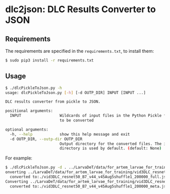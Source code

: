 # dlc2json: DLC Results Converter to JSON

## Requirements

The requirements are specified in the `requirements.txt`, to install them:
```sh
$ sudo pip3 install -r requirements.txt
```

## Usage

```sh
$ ./dlcPickleToJson.py -h
usage: dlcPickleToJson.py [-h] [-d OUTP_DIR] INPUT [INPUT ...]

DLC results converter from pickle to JSON.

positional arguments:
  INPUT                 Wildcards of input files in the Python Pickle format
                        to be converted

optional arguments:
  -h, --help            show this help message and exit
  -d OUTP_DIR, --outp-dir OUTP_DIR
                        Output directory for the converted files. The input
                        directory is used by default. (default: None)
```

For example:
```sh
$ ./dlcPickleToJson.py -d . ../LarvaDeT/data/for_artem_larvae_for_training/vid*.pickle
onverting ../LarvaDeT/data/for_artem_larvae_for_training/vid3DLC_resnet50_B7_v44_v45Aug5shuffle1_200000_full.pickle ...
  converted to:./vid3DLC_resnet50_B7_v44_v45Aug5shuffle1_200000_full.json
Converting ../LarvaDeT/data/for_artem_larvae_for_training/vid3DLC_resnet50_B7_v44_v45Aug5shuffle1_200000_meta.pickle ...
  converted to:./vid3DLC_resnet50_B7_v44_v45Aug5shuffle1_200000_meta.json
```

